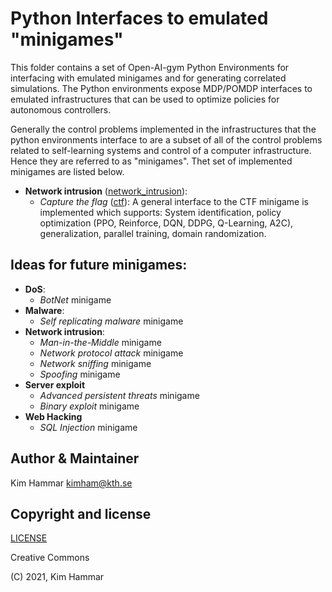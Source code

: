 # Python Interfaces to emulated "minigames" 

This folder contains a set of Open-AI-gym Python Environments for interfacing with emulated minigames and for generating correlated simulations.
The Python environments expose MDP/POMDP interfaces to emulated infrastructures that can be used to optimize policies for autonomous controllers. 

Generally the control problems implemented in the infrastructures that the python environments interface to are a subset of all of the control problems
related to self-learning systems and control of a computer infrastructure. Hence they are referred to as "minigames".
Thet set of implemented minigames are listed below.

- **Network intrusion** ([network_intrusion](./network_intrusion)):
     - *Capture the flag* ([ctf](./network_intrusion/ctf)): A general interface to the CTF minigame is implemented which supports: System identification, policy optimization (PPO, Reinforce, DQN, DDPG, Q-Learning, A2C), generalization, parallel training, domain randomization.
     
## Ideas for future minigames: 

- **DoS**: 
     - *BotNet* minigame
- **Malware**: 
     - *Self replicating malware* minigame
- **Network intrusion**:
     - *Man-in-the-Middle* minigame
     - *Network protocol attack* minigame
     - *Network sniffing* minigame
     - *Spoofing* minigame                    
- **Server exploit**
     - *Advanced persistent threats* minigame
     - *Binary exploit* minigame          
- **Web Hacking**     
     - *SQL Injection* minigame     
     
 
## Author & Maintainer

Kim Hammar <kimham@kth.se>

## Copyright and license

[LICENSE](LICENSE.md)

Creative Commons

(C) 2021, Kim Hammar
